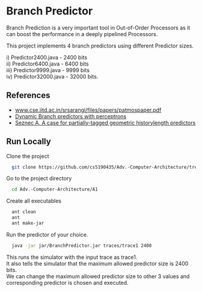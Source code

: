 
# Branch Predictor

Branch Prediction is a very important tool in Out-of-Order Processors as it can boost the performance in a deeply pipelined Processors. 

This project implements 4 branch predictors using different Predictor sizes.

i) Predictor2400.java - 2400 bits \
ii) Predictor6400.java - 6400 bits \
iii) Predictor9999.java - 9999 bits \
iv) Predictor32000.java - 32000 bits. 



## References

 - www.cse.iitd.ac.in/srsarangi/files/papers/patmospaper.pdf
 - [Dynamic Branch predictors with perceptrons](https://www.cs.utexas.edu/~lin/papers/hpca01.pdf)
 - [Seznec A. A case for partially-tagged geometric historylength predictors](https://jilp.org/vol8/v8paper1.pdf)
 

## Run Locally

Clone the project

```bash
  git clone https://github.com/cs5190435/Adv.-Computer-Architecture/tree/main/A1
```

Go to the project directory

```bash
  cd Adv.-Computer-Architecture/A1
```

Create all executables

```bash
  ant clean
  ant 
  ant make-jar
```

Run the predictor of your choice. 

```bash
  java -jar jar/BranchPredictor.jar traces/trace1 2400
```

This runs the simulator with the input trace as trace1.\
It also tells the simulator that the maximum allowed predictor size is 2400 bits.\
We can change the maximum allowed predictor size to other 3 values and corresponding predictor is chosen and executed.

